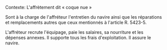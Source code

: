 Contexte: L'affrètement dit « coque nue »

Sont à la charge de l'affréteur l'entretien du navire ainsi que les réparations et remplacements autres que ceux mentionnés à l'article R. 5423-5.

L'affréteur recrute l'équipage, paie les salaires, sa nourriture et les dépenses annexes. Il supporte tous les frais d'exploitation. Il assure le navire.